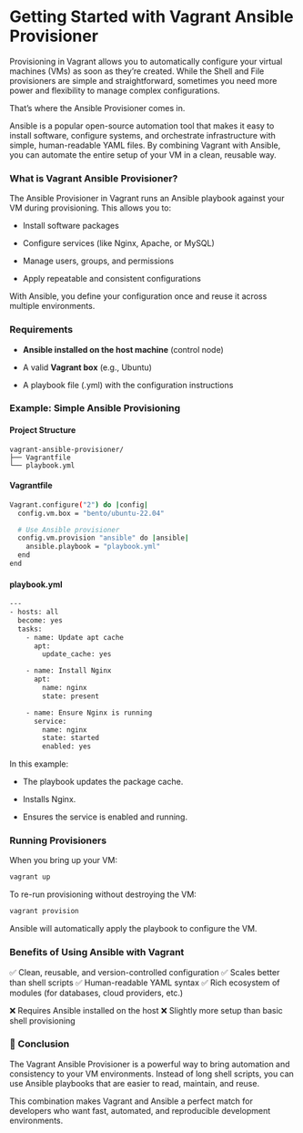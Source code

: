 # Getting Started with Vagrant Ansible Provisioner

Provisioning in Vagrant allows you to automatically configure your virtual machines (VMs) as soon as they’re created. While the Shell and File provisioners are simple and straightforward, sometimes you need more power and flexibility to manage complex configurations.

That’s where the Ansible Provisioner comes in.

Ansible is a popular open-source automation tool that makes it easy to install software, configure systems, and orchestrate infrastructure with simple, human-readable YAML files. By combining Vagrant with Ansible, you can automate the entire setup of your VM in a clean, reusable way.

### What is Vagrant Ansible Provisioner?

The Ansible Provisioner in Vagrant runs an Ansible playbook against your VM during provisioning. This allows you to:

- Install software packages

- Configure services (like Nginx, Apache, or MySQL)

- Manage users, groups, and permissions

- Apply repeatable and consistent configurations

With Ansible, you define your configuration once and reuse it across multiple environments.

### Requirements

- **Ansible installed on the host machine** (control node)

- A valid **Vagrant box** (e.g., Ubuntu)

- A playbook file (.yml) with the configuration instructions

### Example: Simple Ansible Provisioning

#### Project Structure

```text
vagrant-ansible-provisioner/
├── Vagrantfile
└── playbook.yml
```

#### Vagrantfile

```bash
Vagrant.configure("2") do |config|
  config.vm.box = "bento/ubuntu-22.04"

  # Use Ansible provisioner
  config.vm.provision "ansible" do |ansible|
    ansible.playbook = "playbook.yml"
  end
end
```

#### playbook.yml

```bash
---
- hosts: all
  become: yes
  tasks:
    - name: Update apt cache
      apt:
        update_cache: yes

    - name: Install Nginx
      apt:
        name: nginx
        state: present

    - name: Ensure Nginx is running
      service:
        name: nginx
        state: started
        enabled: yes
```

In this example:

- The playbook updates the package cache.

- Installs Nginx.

- Ensures the service is enabled and running.


### Running Provisioners

When you bring up your VM:

```bash
vagrant up
```

To re-run provisioning without destroying the VM:

```bash
vagrant provision
```

Ansible will automatically apply the playbook to configure the VM.

### Benefits of Using Ansible with Vagrant

✅ Clean, reusable, and version-controlled configuration
✅ Scales better than shell scripts
✅ Human-readable YAML syntax
✅ Rich ecosystem of modules (for databases, cloud providers, etc.)

❌ Requires Ansible installed on the host
❌ Slightly more setup than basic shell provisioning

### 🎯 Conclusion

The Vagrant Ansible Provisioner is a powerful way to bring automation and consistency to your VM environments. Instead of long shell scripts, you can use Ansible playbooks that are easier to read, maintain, and reuse.

This combination makes Vagrant and Ansible a perfect match for developers who want fast, automated, and reproducible development environments.